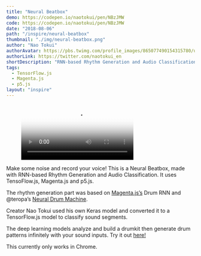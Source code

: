 ```yaml
---
title: "Neural Beatbox"
demo: https://codepen.io/naotokui/pen/NBzJMW
code: https://codepen.io/naotokui/pen/NBzJMW
date: "2018-08-06"
path: "/inspire/neural-beatbox"
thumbnail: "./img/neural-beatbox.png"
author: "Nao Tokui"
authorAvatar: https://pbs.twimg.com/profile_images/865077490154315780/uCkUvL2R_400x400.jpg
authorLink: https://twitter.com/naotokui_en
shortDescription: "RNN-based Rhythm Generation and Audio Classification"
tags:
  - TensorFlow.js
  - Magenta.js
  - p5.js
layout: "inspire"
---
```


<figure class="video_container">
  <video controls="true" autoplay loop allowfullscreen="true" poster="./img/neural-beatbox.png">
    <source src="https://video.twimg.com/ext_tw_video/1026467212926713857/pu/vid/912x720/fVQ_Ih7BFUeBPwRp.mp4?tag=5">
  </video>
</figure>

Make some noise and record your voice!
This is a Neural Beatbox, made with RNN-based Rhythm Generation and Audio Classification.
It uses TensoFlow.js, Magenta.js and p5.js.

The rhythm generation part was based on
[Magenta.js’s](https://magenta.tensorflow.org/blog/2018/05/03/connecting-with-magenta-js#a-drum-machine)
Drum RNN and @teropa’s [Neural Drum Machine](https://magenta.tensorflow.org/blog/2018/05/03/connecting-with-magenta-js#a-drum-machine).

Creator Nao Tokui used his own Keras model and converted it to a
TensorFlow.js model to classify sound segments.

The deep learning models analyze and build a drumkit then generate drum
patterns infinitely with your sound inputs. Try it out [here!](https://codepen.io/naotokui/pen/NBzJMW)

This currently only works in Chrome.
